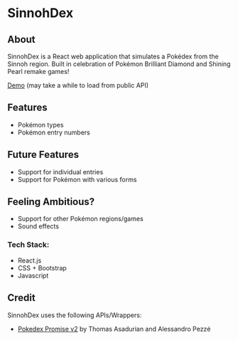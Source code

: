 # SinnohDex 

## About
SinnohDex is a React web application that simulates a Pokédex from the Sinnoh region. Built in celebration of Pokémon Brilliant Diamond and Shining Pearl remake games!

[Demo](https://danlee01.github.io/SinnohDex) (may take a while to load from public API)

## Features
- Pokémon types
- Pokémon entry numbers

## Future Features
- Support for individual entries
- Support for Pokémon with various forms

## Feeling Ambitious?
- Support for other Pokémon regions/games
- Sound effects

### Tech Stack:
- React.js
- CSS + Bootstrap
- Javascript

## Credit
SinnohDex uses the following APIs/Wrappers:
- [Pokedex Promise v2](https://github.com/PokeAPI/pokedex-promise-v2) by Thomas Asadurian and Alessandro Pezzé

